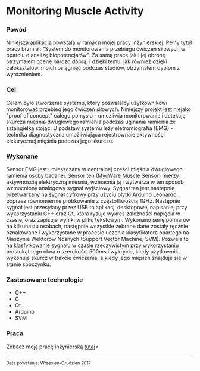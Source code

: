 <html>
<body>
<h1 class="title">Monitoring Muscle Activity</h1>
<h3 class="why">Powód</h3>
<p class="why">Niniejsza aplikacja powstała w ramach mojej pracy inżynierskiej. Pełny tytuł pracy brzmiał: "System do monitorowania przebiegu ćwiczeń siłowych w oparciu o analizę biopotencjałów". Za samą pracę jak i jej obronę otrzymałem ocenę bardzo dobrą, i dzięki temu, jak również dzięki całokształowi moich osiągnięć podczas studiów, otrzymałem dyplom z wyróznieniem. </p>
<h3 class="what">Cel</h3>
<p class="what">Celem było stworzenie systemu, który pozwalałby użytkownikowi monitorować przebieg jego ćwiczeń siłowych. Niniejszy projekt jest niejako "proof of concept" całego pomysłu - umozliwia monitorowanie i detekcję skurcza mięśnia dwugłowego ramienia podczas uginania ramienia ze sztangielką stojąc. U podstaw systemu leży eletromiografia (EMG) -  technika diagnostyczna umożliwiająca rejestrownaie aktywności elektrycznej mięśnia podczas jego skurczu.</p>
<h3 class="how">Wykonane</h3>
<p class="how">Sensor EMG jest umieszczany w centralnej części mięśnia dwugłowego ramienia osoby badanej. Sensor ten (MyoWare Muscle Sensor) mierzy aktywnością elektryczną mieśnia, wzmacnia ją i wytwarza w ten sposób wzmocniony analogowy sygnał wyjściowy. Sygnał ten jest następnie przetwarzany na sygnał cyfrowy przy użyciu płytki Arduino Leonardo, poprzez równomiernie próbkowanie z częstotliwością 1GHz. Następnie sygnał jest przesyłany przez USB to aplikacji desktopowej napisaniej przy wykorzystaniu C++ oraz Qt, która rysuje wykres zależności napięcia w czasie, oraz zapisuje wyniki w pliku tekstowym. Wykonano serię pomiarów na kilkunastu osobach, następnie wszystkie zebrane dane zostały ręcznie oznakowane i wykorzystane w procesie uczenia klasyfikatora opartego na Maszynie Wektorów Nośnych (Support Vector Machine, SVM). Pozwala to na klasfyikowanie sygnału w czasie rzeczywistym przy wykorzystaniu prostokątnego okna o szerokości 500ms i wykrycie, kiedy użytkownik wykonuje skurcz w trakcie ćwiczenia, a kiedy jego mięsień znajduje się w stanie spoczynku.</p>
<h3 class="technologies">Zastosowane technologie</h3>
<ul class="technologies">
  <li class="technologies" hover="C++">C++</li>
  <li class="technologies" hover="C">C</li>
  <li class="technologies" hover="Qt">Qt</li>
  <li class="technologies" hover="Arduino">Arduino</li>
  <li class="technologies" hover="Support Vector Machine">SVM</li>
</ul>
<h3 class="thesis">Praca</h3>
<p class="thesis">Zobacz moją pracę inżynierską <a target="_blank" href="https://raw.githubusercontent.com/WhereIsMyRum/Monitoring-muscle-activity/master/thesis.pdf">tutaj</a><</p>
<hr>
<small class="created">Data powstania: Wrzesień-Grudzień 2017</small>
</body>
</html>
